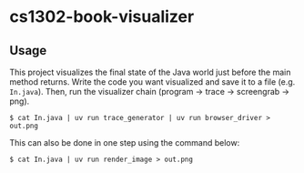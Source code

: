 # cs1302-book-visualizer

## Usage

This project visualizes the final state of the Java world just before the main method returns. Write
the code you want visualized and save it to a file (e.g. `In.java`). Then, run the visualizer chain
(program -> trace -> screengrab -> png).

```console
$ cat In.java | uv run trace_generator | uv run browser_driver > out.png
```

This can also be done in one step using the command below:

```console
$ cat In.java | uv run render_image > out.png
```
